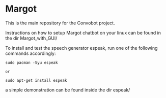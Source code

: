 # Margot
This is the main repository for the Convobot project.

Instructions on how to setup Margot chatbot on your linux can be found in the dir Margot_with_GUI/

To install and test the speech generator espeak, run one of the following commands accordingly:

    sudo pacman -Syu espeak
    
    or
    
    sudo apt-get install espeak

a simple demonstration can be found inside the dir espeak/
